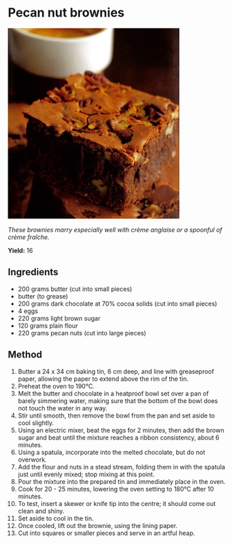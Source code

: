# Pecan nut brownies

![Name](resources/brownie.jpg)

*These brownies marry especially well with crème anglaise or a spoonful of crème fraîche.*

**Yield:** 16 

## Ingredients
- 200 grams butter (cut into small pieces)
- butter (to grease)
- 200 grams dark chocolate at 70% cocoa solids (cut into small pieces)
- 4 eggs
- 220 grams light brown sugar
- 120 grams plain flour
- 220 grams pecan nuts (cut into large pieces)

## Method
1. Butter a 24 x 34 cm baking tin, 6 cm deep, and line with greaseproof paper, allowing the paper to extend above the rim of the tin.
1. Preheat the oven to 190°C.
1. Melt the butter and chocolate in a heatproof bowl set over a pan of barely simmering water, making sure that the bottom of the bowl does not touch the water in any way.
1. Stir until smooth, then remove the bowl from the pan and set aside to cool slightly.
1. Using an electric mixer, beat the eggs for 2 minutes, then add the brown sugar and beat until the mixture reaches a ribbon consistency, about 6 minutes.
1. Using a spatula, incorporate into the melted chocolate, but do not overwork.
1. Add the flour and nuts in a stead stream, folding them in with the spatula just until evenly mixed; stop mixing at this point.
1. Pour the mixture into the prepared tin and immediately place in the oven.
1. Cook for 20 - 25 minutes, lowering the oven setting to 180°C after 10 minutes.
1. To test, insert a skewer or knife tip into the centre; it should come out clean and shiny.
1. Set aside to cool in the tin.
1. Once cooled, lift out the brownie, using the lining paper.
1. Cut into squares or smaller pieces and serve in an artful heap.